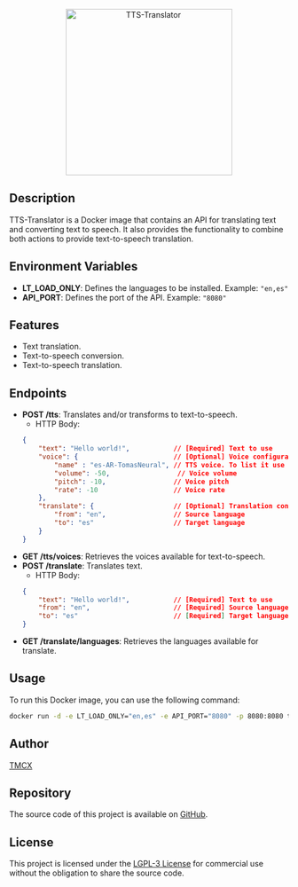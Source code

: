 <p align="center">
  <img src="https://i.ibb.co/6WpTD86/logo-1.png" width="300" height="auto" title="TTS-Translator">
</p>

## Description
TTS-Translator is a Docker image that contains an API for translating text and converting text to speech. It also provides the functionality to combine both actions to provide text-to-speech translation.

## Environment Variables
- **LT_LOAD_ONLY**: Defines the languages to be installed. Example: `"en,es"`
- **API_PORT**: Defines the port of the API. Example: `"8080"`

## Features
- Text translation.
- Text-to-speech conversion.
- Text-to-speech translation.

## Endpoints
- **POST /tts**: Translates and/or transforms to text-to-speech. 
    - HTTP Body:
    ```json
    {
        "text": "Hello world!",           // [Required] Text to use
        "voice": {                        // [Optional] Voice configuration
            "name" : "es-AR-TomasNeural", // TTS voice. To list it use /tts/voices endpoint.
            "volume": -50,                 // Voice volume
            "pitch": -10,                 // Voice pitch
            "rate": -10                   // Voice rate
        },
        "translate": {                    // [Optional] Translation configuration
            "from": "en",                 // Source language
            "to": "es"                    // Target language
        }
    }
    ```
- **GET /tts/voices**: Retrieves the voices available for text-to-speech.
- **POST /translate**: Translates text.
    - HTTP Body:
    ```json
    {
        "text": "Hello world!",           // [Required] Text to use
        "from": "en",                     // [Required] Source language. To list it use /translate/languages endpoint.
        "to": "es"                        // [Required] Target language. To list it use /translate/languages endpoint.
    }
    ```
- **GET /translate/languages**: Retrieves the languages available for translate.

## Usage
To run this Docker image, you can use the following command:

```bash
docker run -d -e LT_LOAD_ONLY="en,es" -e API_PORT="8080" -p 8080:8080 tmcx/tts-translator:latest
```

## Author
[TMCX](https://github.com/tmcx)

## Repository
The source code of this project is available on [GitHub](https://github.com/tmcx/tts-translator).

## License
This project is licensed under the [LGPL-3 License](https://www.gnu.org/licenses/lgpl-3.0.html) for commercial use without the obligation to share the source code.